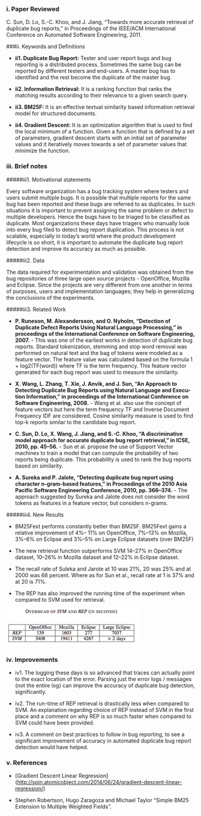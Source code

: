 ### i. Paper Reviewed
C. Sun, D. Lo, S.-C. Khoo, and J. Jiang, “Towards more accurate retrieval of duplicate bug reports,” in Proceedings of the IEEE/ACM International Conference on Automated Software Engineering, 2011.

###ii. Keywords and Definitions  
* **ii1. Duplicate Bug Report:** Tester and user report bugs and bug reporting is a distributed process. Sometimes the same bug can be reported by different testers and end-users. A master bug has to identified and the rest become the duplicate of the master bug.

* **ii2. Information Retrieval:** It is a ranking function that ranks the matching results according to their relevance to a given search query.

* **ii3. BM25F:** It is an effective textual similarity based information retrieval model for structured documents.

* **ii4. Gradient Descent:** It is an optimization algorithm that is used to find the local minimum of a function. Given a function that is defined by a set of parameters, gradient descent starts with an initial set of parameter values and it iteratively moves towards a set of parameter values that minimize the function.

### iii. Brief notes  
#####iii1. Motivational statements 

Every software organization has a bug tracking system where testers and users submit multiple bugs. It is possible that multiple reports for the same bug has been reported and these bugs are referred to as duplicates. In such situations it is important to prevent assigning the same problem or defect to multiple developers. Hence the bugs have to be triaged to be classified as duplicate. Most organizations these days have triagers who manually look into every bug filed to detect bug report duplication. This process is not scalable, especially in today’s world where the product development lifecycle is so short, it is important to automate the duplicate bug report detection and improve its accuracy as much as possible.

#####iii2. Data

The data required for experimentation and validation was obtained from the bug repositories of three large open source projects - OpenOffice, Mozilla and Eclipse. Since the projects are very different from one another in terms of purposes, users and implementation languages; they help in generalizing the conclusions of the experiments.

#####iii3. Related Work
* **P. Runeson, M. Alexandersson, and O. Nyholm, “Detection of Duplicate Defect Reports Using Natural Language Processing,” in proceedings of the International Conference on Software Engineering, 2007.** - This was one of the earliest works in detection of duplicate bug reports. Standard tokenization, stemming and stop word removal was performed on natural text and the bag of tokens were modeled as a feature vector. The feature value was calculated based on the formula 1 + log2(TF(word)) where TF is the term frequency. This feature vector generated for each bug report was used to measure the similarity.

* **X. Wang, L. Zhang, T. Xie, J. Anvik, and J. Sun, “An Approach to Detecting Duplicate Bug Reports using Natural Language and Execu- tion Information,” in proceedings of the International Conference on Software Engineering, 2008.** - Wang et al. also use the concept of feature vectors but here the term frequency TF and Inverse Document Frequency IDF are considered. Cosine similarity measure is used to find top-k reports similar to the candidate bug report.

* **C. Sun, D. Lo, X. Wang, J. Jiang, and S.-C. Khoo, “A discriminative model approach for accurate duplicate bug report retrieval,” in ICSE, 2010, pp. 45–56.** - Sun et al. propose the use of Support Vector machines to train a model that can compute the probability of two reports being duplicate. This probability is used to rank the bug reports based on similarity. 

* **A. Sureka and P. Jalote, “Detecting duplicate bug report using character n-gram-based features,” in Proceedings of the 2010 Asia Pacific Software Engineering Conference, 2010, pp. 366–374.** - The approach suggested by Sureka and Jalote does not consider the word tokens as features in a feature vector, but considers n-grams.

#####iii4. New Results

* BM25Fext performs constantly better than BM25F. BM25Fext gains a relative improvement of 4%– 11% on OpenOffice, 7%–13% on Mozilla, 3%–6% on Eclipse and 3%–5% on Large Eclipse datasets (over BM25F)

* The new retrieval function outperforms SVM 14–27% in OpenOffice dataset, 10–26% in Mozilla dataset and 12–22% in Eclipse dataset.

* The recall rate of Suleka and Jarote at 10 was 21%, 20 was 25% and at 2000 was 68 percent. Where as for Sun et al., recall rate at 1 is 37% and at 20 is 71%.

* The REP has also improved the running time of the experiment when compared to SVM used for retrieval.

![Run Time Image](https://github.com/Lost-In-MASE/x9115AAP/blob/master/hw/read/1/images/Running_time.png)

### iv. Improvements  
* iv1. The logging these days is so advanced that traces can actually point to the exact location of the error. Parsing just the error logs / messages (not the entire log) can improve the accuracy of duplicate bug detection, significantly. 

* iv2. The run-time of REP retrieval is drastically less when compared to SVM. An explanation regarding choice of REP instead of SVM in the first place and a comment on why REP is so much faster when compared to SVM could have been provided.

* iv3. A comment on best practices to follow in bug reporting, to see a significant improvement of accuracy in automated duplicate bug report detection would have helped.


### v. References  

* [Gradient Descent Linear Regression] (http://spin.atomicobject.com/2014/06/24/gradient-descent-linear-regression/)

* Stephen Robertson, Hugo Zaragoza and Michael Taylor “Simple BM25 Extension to Multiple Weighted Fields”.
